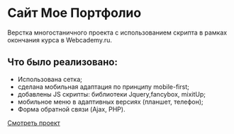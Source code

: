 # Сайт Мое Портфолио

Верстка многостаничного проекта с использованием скрипта в рамках окончания курса в Webcademy.ru.

## Что было реализовано:
*  Использована сетка;
*  сделана мобильная адаптация по принципу mobile-first;
* добавлены JS скрипты: библиотеки Jquery,fancybox, mixitUp;
* мобильное меню в адаптивных версиях (планшет, телефон);
* Форма обратной связи (Ajax, PHP).

[Смотреть проект](https://ulia41.github.io/resume/)
